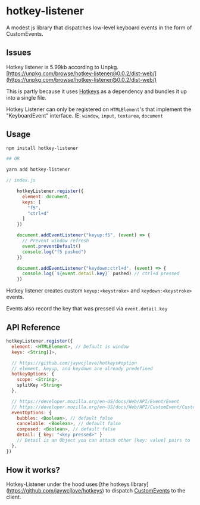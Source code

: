 # hotkey-listener

A modest js library that dispatches low-level keyboard events in the form of CustomEvents.

## Issues

Hotkey listener is 5.99kb according to Unpkg.
[https://unpkg.com/browse/hotkey-listener@0.0.2/dist-web/](https://unpkg.com/browse/hotkey-listener@0.0.2/dist-web/)

This is partly because it uses
[Hotkeys](https://github.com/jaywcjlove/hotkeys) as a dependency and
bundles it up into a single file.

Hotkey Listener can only be registered on `HTMLElement`'s that implement
the "KeyboardEvent" interface.
IE: `window`, `input`, `textarea`, `document`

## Usage

```bash
npm install hotkey-listener

## OR

yarn add hotkey-listener
```

```javascript
// index.js

    hotkeyListener.register({
      element: document,
      keys: [
        "f5",
        "ctrl+d"
      ]
    })

    document.addEventListener("keyup:f5", (event) => {
      // Prevent window refresh
      event.preventDefault()
      console.log("f5 pushed")
    })

    document.addEventListener("keydown:ctrl+d", (event) => {
      console.log(`${event.detail.key}` pushed) // ctrl+d pressed
    })
```

Hotkey listener creates custom `keyup:<keystroke>` and `keydown:<keystroke>` events.

Events also record the key that was pressed via `event.detail.key`

## API Reference

```javascript
hotkeyListener.register({
  element: <HTMLElement>, // Default is window
  keys: <String[]>,

  // https://github.com/jaywcjlove/hotkeys#option
  // element, keyup, and keydown are already predefined
  hotkeyOptions: {
    scope: <String>,
    splitKey <String>
  },

  // https://developer.mozilla.org/en-US/docs/Web/API/Event/Event
  // https://developer.mozilla.org/en-US/docs/Web/API/CustomEvent/CustomEvent
  eventOptions: {
    bubbles: <Boolean>, // default false
    cancelable: <Boolean>, // default false
    composed: <Boolean>, // default false
    detail: { key: "<key pressed>" }
    // Detail is an Object you can attach other [key: value] pairs to
  },
})
```

## How it works?

Hotkey-Listener under the hood uses [the hotkeys library] (https://github.com/jaywcjlove/hotkeys) to dispatch [CustomEvents](https://developer.mozilla.org/en-US/docs/Web/API/CustomEvent) to the client.
